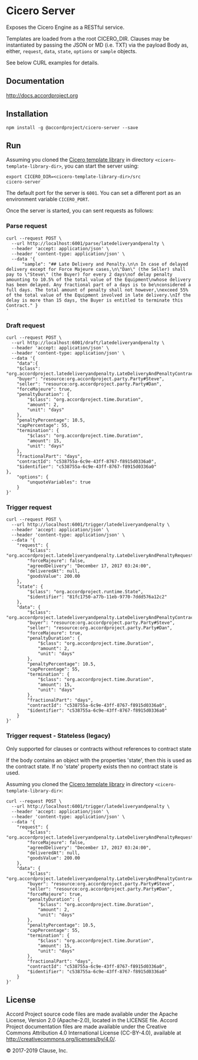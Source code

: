 # Cicero Server

Exposes the Cicero Engine as a RESTful service.

Templates are loaded from a the root CICERO_DIR. 
Clauses may be instantiated by passing the JSON or MD (i.e. TXT) via the payload Body as, either, `request`, `data`, `state`, `options` or `sample` objects. 

See below CURL examples for details.

## Documentation

http://docs.accordproject.org

## Installation

```
npm install -g @accordproject/cicero-server --save
```

## Run

Assuming you cloned the [Cicero template library](https://github.com/accordproject/cicero-template-library) in directory `<cicero-template-library-dir>`, you can start the server using:
```
export CICERO_DIR=<cicero-template-library-dir>/src
cicero-server
```

The default port for the server is `6001`. You can set a different port as an environment variable `CICERO_PORT`.

Once the server is started, you can sent requests as follows:

### Parse request

```
curl --request POST \
  --url http://localhost:6001/parse/latedeliveryandpenalty \
  --header 'accept: application/json' \
  --header 'content-type: application/json' \
  --data '{
	  "sample": "## Late Delivery and Penalty.\n\n In case of delayed delivery except for Force Majeure cases,\n\"Dan\" (the Seller) shall pay to \"Steve\" (the Buyer) for every 2 days\nof delay penalty amounting to 10.5% of the total value of the Equipment\nwhose delivery has been delayed. Any fractional part of a days is to be\nconsidered a full days. The total amount of penalty shall not however,\nexceed 55% of the total value of the Equipment involved in late delivery.\nIf the delay is more than 15 days, the Buyer is entitled to terminate this Contract." }
'
```

### Draft request

```
curl --request POST \
  --url http://localhost:6001/draft/latedeliveryandpenalty \
  --header 'accept: application/json' \
  --header 'content-type: application/json' \
  --data '{
    "data":{
    "$class": "org.accordproject.latedeliveryandpenalty.LateDeliveryAndPenaltyContract",
    "buyer": "resource:org.accordproject.party.Party#Steve",
    "seller": "resource:org.accordproject.party.Party#Dan",
    "forceMajeure": true,
    "penaltyDuration": {
        "$class": "org.accordproject.time.Duration",
        "amount": 2,
        "unit": "days"
    },
    "penaltyPercentage": 10.5,
    "capPercentage": 55,
    "termination": {
        "$class": "org.accordproject.time.Duration",
        "amount": 15,
        "unit": "days"
    },
    "fractionalPart": "days",
    "contractId": "c538755a-6c9e-43ff-8767-f8915d0336a0",
    "$identifier": "c538755a-6c9e-43ff-8767-f8915d0336a0"
},
    "options": {
        "unquoteVariables": true
    }
}'
```

### Trigger request

```
curl --request POST \
  --url http://localhost:6001/trigger/latedeliveryandpenalty \
  --header 'accept: application/json' \
  --header 'content-type: application/json' \
  --data '{
    "request": {
        "$class": "org.accordproject.latedeliveryandpenalty.LateDeliveryAndPenaltyRequest",
        "forceMajeure": false,
        "agreedDelivery": "December 17, 2017 03:24:00",
        "deliveredAt": null,
        "goodsValue": 200.00
    },
    "state": {
        "$class": "org.accordproject.runtime.State",
        "$identifier": "81fc1750-a77b-11eb-9770-7ddd576a12c2"
    },
    "data": {
        "$class": "org.accordproject.latedeliveryandpenalty.LateDeliveryAndPenaltyContract",
        "buyer": "resource:org.accordproject.party.Party#Steve",
        "seller": "resource:org.accordproject.party.Party#Dan",
        "forceMajeure": true,
        "penaltyDuration": {
            "$class": "org.accordproject.time.Duration",
            "amount": 2,
            "unit": "days"
        },
        "penaltyPercentage": 10.5,
        "capPercentage": 55,
        "termination": {
            "$class": "org.accordproject.time.Duration",
            "amount": 15,
            "unit": "days"
        },
        "fractionalPart": "days",
        "contractId": "c538755a-6c9e-43ff-8767-f8915d0336a0",
        "$identifier": "c538755a-6c9e-43ff-8767-f8915d0336a0"
    }
}'
```

### Trigger request - Stateless (legacy)

Only supported for clauses or contracts without references to contract state

If the body contains an object with the properties 'state', then this is used as the contract state.  If no 'state' property exists then no contract state is used.

Assuming you cloned the [Cicero template library](https://github.com/accordproject/cicero-template-library) in directory `<cicero-template-library-dir>`:

```
curl --request POST \
  --url http://localhost:6001/trigger/latedeliveryandpenalty \
  --header 'accept: application/json' \
  --header 'content-type: application/json' \
  --data '{
    "request": {
        "$class": "org.accordproject.latedeliveryandpenalty.LateDeliveryAndPenaltyRequest",
        "forceMajeure": false,
        "agreedDelivery": "December 17, 2017 03:24:00",
        "deliveredAt": null,
        "goodsValue": 200.00
    },
    "data": {
        "$class": "org.accordproject.latedeliveryandpenalty.LateDeliveryAndPenaltyContract",
        "buyer": "resource:org.accordproject.party.Party#Steve",
        "seller": "resource:org.accordproject.party.Party#Dan",
        "forceMajeure": true,
        "penaltyDuration": {
            "$class": "org.accordproject.time.Duration",
            "amount": 2,
            "unit": "days"
        },
        "penaltyPercentage": 10.5,
        "capPercentage": 55,
        "termination": {
            "$class": "org.accordproject.time.Duration",
            "amount": 15,
            "unit": "days"
        },
        "fractionalPart": "days",
        "contractId": "c538755a-6c9e-43ff-8767-f8915d0336a0",
        "$identifier": "c538755a-6c9e-43ff-8767-f8915d0336a0"
    }
}'
```

## License <a name="license"></a>
Accord Project source code files are made available under the Apache License, Version 2.0 (Apache-2.0), located in the LICENSE file. Accord Project documentation files are made available under the Creative Commons Attribution 4.0 International License (CC-BY-4.0), available at http://creativecommons.org/licenses/by/4.0/.

© 2017-2019 Clause, Inc.
